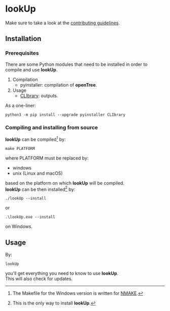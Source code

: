 # lookUp

Make sure to take a look at the [contributing guidelines](https://github.com/diantonioandrea/lookUp/blob/main/.github/CONTRIBUTING.md).

## Installation

### Prerequisites

There are some Python modules that need to be installed in order to compile and use **lookUp**.

1. Compilation
	* pyinstaller: compilation of **openTree**.
2. Usage
	* [CLIbrary](https://github.com/diantonioandrea/CLIbrary): outputs.

As a one-liner:

	python3 -m pip install --upgrade pyinstaller CLIbrary

### Compiling and installing from source

**lookUp** can be compiled[^1] by:

	make PLATFORM

where PLATFORM must be replaced by:

* windows
* unix (Linux and macOS)

based on the platform on which **lookUp** will be compiled.  
**lookUp** can be then installed[^2] by:

	./lookUp --install

or

	.\lookUp.exe --install

on Windows.

[^1]: The Makefile for the Windows version is written for [NMAKE](https://learn.microsoft.com/en-gb/cpp/build/reference/nmake-reference?view=msvc-170).
[^2]: This is the only way to install **lookUp**.

## Usage

By:

	lookUp

you'll get everything you need to know to use **lookUp**.  
This will also check for updates.